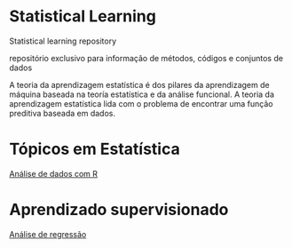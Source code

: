 # Statistical Learning
Statistical learning repository

repositório exclusivo para informação de métodos, códigos e conjuntos de dados

A teoria da aprendizagem estatística é dos pilares da aprendizagem de máquina baseada na teoría estatística e da análise funcional. A teoria da aprendizagem estatística lida com o problema de encontrar uma função preditiva baseada em dados.


# Tópicos em Estatística

[Análise de dados com R](https://bit.ly/3jxUsLV)


# Aprendizado supervisionado

[Análise de regressão](https://bit.ly/3jvVHvg)
